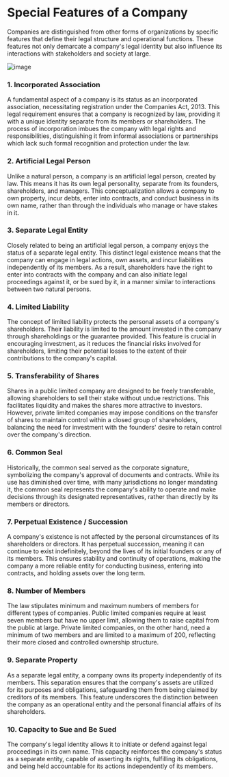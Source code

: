 # Special Features of a Company

Companies are distinguished from other forms of organizations by specific features that define their legal structure and operational functions. These features not only demarcate a company's legal identity but also influence its interactions with stakeholders and society at large.

![image](https://github.com/Collegehive/Notes/assets/159722383/2d711e6e-f1c6-464e-965c-66e32a3e7130)

### 1. Incorporated Association

A fundamental aspect of a company is its status as an incorporated association, necessitating registration under the Companies Act, 2013. This legal requirement ensures that a company is recognized by law, providing it with a unique identity separate from its members or shareholders. The process of incorporation imbues the company with legal rights and responsibilities, distinguishing it from informal associations or partnerships which lack such formal recognition and protection under the law.

### 2. Artificial Legal Person

Unlike a natural person, a company is an artificial legal person, created by law. This means it has its own legal personality, separate from its founders, shareholders, and managers. This conceptualization allows a company to own property, incur debts, enter into contracts, and conduct business in its own name, rather than through the individuals who manage or have stakes in it.

### 3. Separate Legal Entity

Closely related to being an artificial legal person, a company enjoys the status of a separate legal entity. This distinct legal existence means that the company can engage in legal actions, own assets, and incur liabilities independently of its members. As a result, shareholders have the right to enter into contracts with the company and can also initiate legal proceedings against it, or be sued by it, in a manner similar to interactions between two natural persons.

### 4. Limited Liability

The concept of limited liability protects the personal assets of a company's shareholders. Their liability is limited to the amount invested in the company through shareholdings or the guarantee provided. This feature is crucial in encouraging investment, as it reduces the financial risks involved for shareholders, limiting their potential losses to the extent of their contributions to the company's capital.

### 5. Transferability of Shares

Shares in a public limited company are designed to be freely transferable, allowing shareholders to sell their stake without undue restrictions. This facilitates liquidity and makes the shares more attractive to investors. However, private limited companies may impose conditions on the transfer of shares to maintain control within a closed group of shareholders, balancing the need for investment with the founders' desire to retain control over the company's direction.

### 6. Common Seal

Historically, the common seal served as the corporate signature, symbolizing the company's approval of documents and contracts. While its use has diminished over time, with many jurisdictions no longer mandating it, the common seal represents the company's ability to operate and make decisions through its designated representatives, rather than directly by its members or directors.

### 7. Perpetual Existence / Succession

A company's existence is not affected by the personal circumstances of its shareholders or directors. It has perpetual succession, meaning it can continue to exist indefinitely, beyond the lives of its initial founders or any of its members. This ensures stability and continuity of operations, making the company a more reliable entity for conducting business, entering into contracts, and holding assets over the long term.

### 8. Number of Members

The law stipulates minimum and maximum numbers of members for different types of companies. Public limited companies require at least seven members but have no upper limit, allowing them to raise capital from the public at large. Private limited companies, on the other hand, need a minimum of two members and are limited to a maximum of 200, reflecting their more closed and controlled ownership structure.

### 9. Separate Property

As a separate legal entity, a company owns its property independently of its members. This separation ensures that the company's assets are utilized for its purposes and obligations, safeguarding them from being claimed by creditors of its members. This feature underscores the distinction between the company as an operational entity and the personal financial affairs of its shareholders.

### 10. Capacity to Sue and Be Sued

The company's legal identity allows it to initiate or defend against legal proceedings in its own name. This capacity reinforces the company's status as a separate entity, capable of asserting its rights, fulfilling its obligations, and being held accountable for its actions independently of its members.

